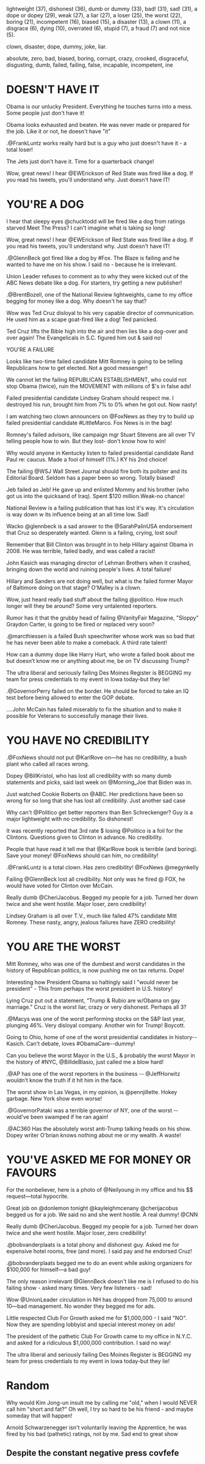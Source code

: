lightweight (37), dishonest (36), dumb or dummy (33), bad! (31), sad! (31), a dope or dopey (29), weak (27), a liar (27), a loser (25), the worst (22), boring (21), incompetent (16), biased (15), a disaster (13), a clown (11), a disgrace (6), dying (10), overrated (6), stupid (7), a fraud (7) and not nice (5).


clown, disaster, dope,
dummy, joke, liar.

absolute, zero, bad,
biased, boring, corrupt, crazy, crooked, disgraceful, disgusting, dumb, failed, failing, false, incapable,
incompetent, ine

# DOESN'T HAVE IT

Obama is our unlucky President. Everything he touches turns into a mess. Some people just don't have it!

Obama looks exhausted and beaten. He was never made or prepared for the job. Like it or not, he doesn't have "it"

.@FrankLuntz works really hard but is a guy who just doesn't have it - a total loser!

The Jets just don't have it. Time for a quarterback change!

Wow, great news! I hear @EWErickson of Red State was fired like a dog. If you read his tweets, you'll understand why. Just doesn't have IT!

# YOU'RE A DOG

I hear that sleepy eyes @chucktodd will be fired like a dog from ratings starved Meet The Press? I can't imagine what is taking so long!

Wow, great news! I hear @EWErickson of Red State was fired like a dog. If you read his tweets, you'll understand why. Just doesn't have IT!

.@GlennBeck got fired like a dog by #Fox. The Blaze is failing and he wanted to have me on his show. I said no - because he is irrelevant.

Union Leader refuses to comment as to why they were kicked out of the ABC News debate like a dog. For starters, try getting a new publisher!

.@BrentBozell, one of the National Review lightweights, came to my office begging for money like a dog. Why doesn't he say that?

Wow was Ted Cruz disloyal to his very capable director of communication. He used him as a scape goat-fired like a dog! Ted panicked.

Ted Cruz lifts the Bible high into the air and then lies like a dog-over and over again! The Evangelicals in S.C. figured him out & said no!

YOU'RE A FAILURE

Looks like two-time failed candidate Mitt Romney is going to be telling Republicans how to get elected. Not a good messenger!

We cannot let the failing REPUBLICAN ESTABLISHMENT, who could not stop Obama (twice), ruin the MOVEMENT with millions of  $'s in false ads!

Failed presidential candidate Lindsey Graham should respect me. I destroyed his run, brought him from 7% to 0% when he got out. Now nasty!

I am watching two clown announcers on @FoxNews as they try to build up failed presidential candidate #LittleMarco. Fox News is in the bag!

Romney's failed advisors, like campaign mgr Stuart Stevens are all over TV telling people how to win. But they lost- don't know how to win!

Why would anyone in Kentucky listen to failed presidential candidate Rand Paul re: caucus. Made a fool of himself (1%.)
KY his 2nd choice!

The failing @WSJ Wall Street Journal should fire both its pollster and its Editorial Board. Seldom has a paper been so wrong. Totally biased!

Jeb failed as Jeb! He gave up and enlisted Mommy and his brother (who got us into the quicksand of Iraq). Spent $120 million.Weak-no chance!

National Review is a failing publication that has lost it's way. It's circulation is way down w its influence being at an all time low. Sad!

Wacko @glennbeck is a sad answer to the @SarahPalinUSA endorsement that Cruz so desperately wanted. Glenn is a failing, crying, lost soul!

Remember that Bill Clinton was brought in to help Hillary against Obama in 2008. He was terrible, failed badly, and was called a racist!

John Kasich was managing director of Lehman Brothers when it crashed, bringing down the world and ruining people's lives. A total failure!

Hillary and Sanders are not doing well, but what is the failed former Mayor of Baltimore doing on that stage? O'Malley is a clown.

Wow, just heard really bad stuff about the failing  @politico. How much longer  will they be around? Some very untalented reporters.

Rumor has it that the grubby head of failing @VanityFair Magazine, "Sloppy" Graydon Carter, is going to be fired or replaced very soon?

.@marcthiessen is a failed Bush speechwriter whose work was so bad that he has never been able to make a comeback. A third rate talent!

How can a dummy dope like Harry Hurt, who wrote a failed book about me but doesn’t know me or anything about me, be on TV discussing Trump?

The ultra liberal and seriously failing Des Moines Register is BEGGING my team for press credentials to my event in Iowa today-but they lie!

.@GovernorPerry failed on the border. He should be forced to take an IQ test before being allowed to enter the GOP debate.

....John McCain has failed miserably to fix the situation and to make it possible for Veterans to successfully manage their lives.

# YOU HAVE NO CREDIBILITY

.@FoxNews should not put @KarlRove on—he has no credibility, a bush plant who called all races wrong.

Dopey @BillKristol, who has lost all credibility with so many dumb statements and  picks, said last week on @Morning_Joe that Biden was in.

Just watched Cookie Roberts on @ABC. Her predictions have been so wrong for so long that she has lost all credibility. Just another sad case

Why can't @Politico get better reporters than Ben Schreckenger? Guy is a major lightweight with no credibility. So dishonest!

It was recently reported that 3rd rate $ losing @Politico is a foil for the Clintons. Questions given to Clinton in advance. No credibility.

People that have read it tell me that @KarlRove book is terrible (and boring). Save your money! @FoxNews should can him, no credibility!

.@FrankLuntz is a total clown. Has zero credibility!  @FoxNews  @megynkelly

Failing @GlennBeck lost all credibility. Not only was he fired @ FOX, he would have voted for Clinton over McCain.

Really dumb @CheriJacobus. Begged my people for a job. Turned her down twice and she went hostile. Major loser, zero credibility!

Lindsey Graham is all over T.V., much like failed 47% candidate Mitt Romney. These nasty, angry, jealous  failures have ZERO credibility!

# YOU ARE THE WORST

Mitt Romney, who was one of the dumbest and worst candidates in the history of Republican politics, is now pushing me on tax returns. Dope!

Interesting how President Obama so haltingly said I "would never be president" - This from perhaps the worst president in U.S. history!

Lying Cruz put out a statement, “Trump & Rubio are w/Obama on gay marriage." Cruz is the worst liar, crazy or very dishonest. Perhaps all 3?

.@Macys was one of the worst performing stocks on the S&P last year, plunging 46%. Very disloyal company. Another win for Trump! Boycott.

Going to Ohio, home of one of the worst presidential candidates in history--Kasich. Can't debate, loves #ObamaCare--dummy!

Can you believe the worst Mayor in the U.S., & probably the worst Mayor in the history of #NYC, @BilldeBlasio, just called me a blow hard!

.@AP has one of the worst reporters in the business -- @JeffHorwitz wouldn’t know the truth if it hit him in the face.

The worst show in Las Vegas, in my opinion, is @pennjillette. Hokey garbage. New York show even worse!

.@GovernorPataki was a terrible governor of NY, one of the worst -- would’ve been swamped if he ran again!

.@AC360  Has the absolutely worst anti-Trump talking heads on his show. Dopey writer O'brian knows nothing about me or my wealth. A waste!

# YOU'VE ASKED ME FOR MONEY OR FAVOURS

For the nonbeliever, here is a photo of @Neilyoung in my office and his $$ request—total hypocrite.

Great job on @donlemon tonight @kayleighmcenany  @cherijacobus begged us for a job. We said no and she went hostile. A real dummy! @CNN

Really dumb @CheriJacobus. Begged my people for a job. Turned her down twice and she went hostile. Major loser, zero credibility!

.@bobvanderplaats is a total phony and dishonest guy. Asked me for expensive hotel rooms, free (and more). I said pay and he endorsed Cruz!

.@bobvanderplaats begged me to do an event while asking organizers for $100,000 for himself—a bad guy!

The only reason irrelevant @GlennBeck doesn't like me is I refused to do his failing show - asked many times. Very few listeners - sad!

Wow @UnionLeader circulation in NH has dropped from 75,000 to around 10—bad management. No wonder they begged me for ads.

Little respected Club For Growth asked me for $1,000,000 - I said "NO". Now they are spending lobbyist and special interest money on ads!

The president of the pathetic Club For Growth came to my office in N.Y.C. and asked for a ridiculous $1,000,000 contribution. I said no way!

The ultra liberal and seriously failing Des Moines Register is BEGGING my team for press credentials to my event in Iowa today-but they lie!

# Random

Why would Kim Jong-un insult me by calling me "old," when I would NEVER call him "short and fat?" Oh well, I try so hard to be his friend - and maybe someday that will happen!

Arnold Schwarzenegger isn't voluntarily leaving the Apprentice, he was fired by his bad (pathetic) ratings, not by me. Sad end to great show

## Despite the constant negative press covfefe